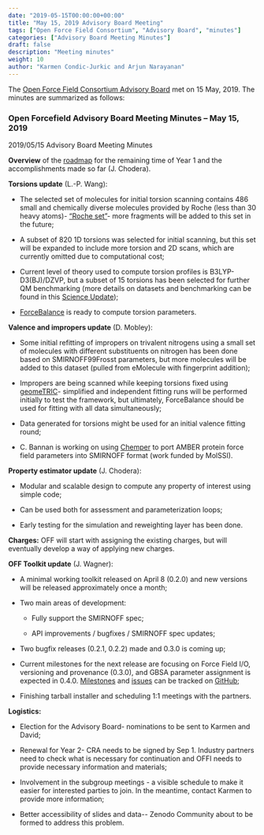 ```yaml
---
date: "2019-05-15T00:00:00+00:00"
title: "May 15, 2019 Advisory Board Meeting"
tags: ["Open Force Field Consortium", "Advisory Board", "minutes"]
categories: ["Advisory Board Meeting Minutes"]
draft: false
description: "Meeting minutes"
weight: 10
author: "Karmen Condic-Jurkic and Arjun Narayanan"
---
```


The [Open Force Field Consortium Advisory Board](https://openforcefield.org/consortium/) met on 15 May, 2019.
The minutes are summarized as follows:

### Open Forcefield Advisory Board Meeting Minutes – May 15, 2019

2019/05/15 Advisory Board Meeting Minutes


**Overview** of the [roadmap](https://openforcefield.org/science/downloads/roadmap/roadmap-graphic-may-2019-update.pdf) for the remaining time of Year 1 and the accomplishments made so far (J. Chodera).

**Torsions update** (L.-P. Wang):

- The selected set of molecules for initial torsion scanning contains 486 small and chemically diverse molecules provided by Roche (less than 30 heavy atoms)- [“Roche set”](https://github.com/openforcefield/open-forcefield-data/tree/master/Torsion-Drives/Roche-Reference-Compounds)- more fragments will be added to this set in the future;

- A subset of 820 1D torsions was selected for initial scanning, but this set will be expanded to include more torsion and 2D scans, which are currently omitted due to computational cost;

- Current level of theory used to compute torsion profiles is B3LYP-D3(BJ)/DZVP, but a subset of 15 torsions has been selected for further QM benchmarking (more details on datasets and benchmarking can be found in this [Science Update](https://openforcefield.org/science/updates/2019-05-16-condicj/));

- [ForceBalance](https://github.com/leeping/forcebalance) is ready to compute torsion parameters.

**Valence and impropers update** (D. Mobley):

- Some initial refitting of impropers on trivalent nitrogens using a small set of molecules with different substituents on nitrogen has been done based on SMIRNOFF99Frosst parameters, but more molecules will be added to this dataset (pulled from eMolecule with fingerprint addition);

- Impropers are being scanned while keeping torsions fixed using [geomeTRIC](https://github.com/leeping/geomeTRIC)- simplified and independent fitting runs will be performed initially to test the framework, but ultimately, ForceBalance should be used for fitting with all data simultaneously;

- Data generated for torsions might be used for an initial valence fitting round;

- C. Bannan is working on using [Chemper](https://github.com/MobleyLab/chemper) to port AMBER protein force field parameters into SMIRNOFF format (work funded by MolSSI).

**Property estimator update** (J. Chodera):

- Modular and scalable design to compute any property of interest using simple code;

- Can be used both for assessment and parameterization loops;

- Early testing for the simulation and reweighting layer has been done.

**Charges:** OFF will start with assigning the existing charges, but will eventually develop a way of applying new charges.

**OFF Toolkit update** (J. Wagner):

- A minimal working toolkit released on April 8 (0.2.0) and new versions will be released approximately once a month;

- Two main areas of development:
  - Fully support the SMIRNOFF spec;

  - API improvements / bugfixes / SMIRNOFF spec updates;

- Two bugfix releases (0.2.1, 0.2.2) made and 0.3.0 is coming up;

- Current milestones for the next release are focusing on Force Field I/O, versioning and provenance (0.3.0), and GBSA parameter assignment is expected in 0.4.0. [Milestones](https://github.com/openforcefield/openforcefield/milestones) and [issues](https://github.com/openforcefield/openforcefield/issues) can be tracked on [GitHub](https://github.com/openforcefield);

- Finishing tarball installer and scheduling 1:1 meetings with the partners.

**Logistics:**

- Election for the Advisory Board- nominations to be sent to Karmen and David;

- Renewal for Year 2- CRA needs to be signed by Sep 1. Industry partners need to check what is necessary for continuation and OFFI needs to provide necessary information and materials;

- Involvement in the subgroup meetings - a visible schedule to make it easier for interested parties to join. In the meantime, contact Karmen to provide more information;

- Better accessibility of slides and data-- Zenodo Community about to be formed to address this problem.


